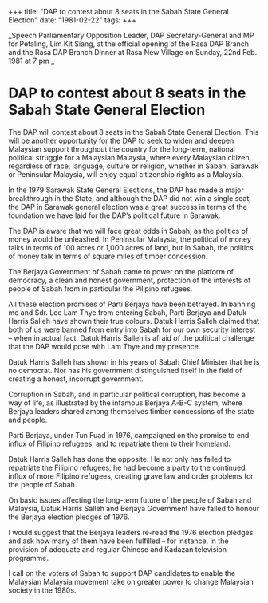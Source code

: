 +++ 
title: "DAP to contest about 8 seats in the Sabah State General Election"
date: "1981-02-22"
tags:
+++

_Speech Parliamentary Opposition Leader, DAP Secretary-General and MP for Petaling, Lim Kit Siang, at the official opening of the Rasa DAP Branch and the Rasa DAP Branch Dinner at Rasa New Village on Sunday, 22nd Feb. 1981 at 7 pm _

# DAP to contest about 8 seats in the Sabah State General Election

The DAP will contest about 8 seats in the Sabah State General Election. This will be another opportunity for the DAP to seek to widen and deepen Malaysian support throughout the country for the long-term, national political struggle for a Malaysian Malaysia, where every Malaysian citizen, regardless of race, language, culture or religion, whether in Sabah, Sarawak or Peninsular Malaysia, will enjoy equal citizenship rights as a Malaysia.</u>

In the 1979 Sarawak State General Elections, the DAP has made a major breakthrough in the State, and although the DAP did not win a single seat, the DAP in Sarawak general election was a great success in terms of the foundation we have laid for the DAP’s political future in Sarawak.

The DAP is aware that we will face great odds in Sabah, as the politics of money would be unleashed. In Peninsular Malaysia, the political of money talks in terms of 100 acres or 1,000 acres of land, but in Sabah, the politics of money talk in terms of square miles of timber concession.

The Berjaya Government of Sabah came to power on the platform of democracy, a clean and honest government, protection of the interests of people of Sabah from in particular the Pilipino refugees.

All these election promises of Parti Berjaya have been betrayed. In banning me and Sdr. Lee Lam Thye from entering Sabah, Parti Berjaya and 
Datuk Harris Salleh have shown their true colours. Datuk Harris Salleh claimed that both of us were banned from entry into Sabah for our own security interest – when in actual fact, Datuk Harris Salleh is afraid of the political challenge that the DAP would pose with Lam Thye and my presence.

Datuk Harris Salleh has shown in his years of Sabah Chief Minister that he is no democrat. Nor has his government distinguished itself in the field of creating a honest, incorrupt government.

Corruption in Sabah, and in particular political corruption, has become a way of life, as illustrated by the infamous Berjaya A-B-C system, where 
Berjaya leaders shared among themselves timber concessions of the state and people.

Parti Berjaya, under Tun Fuad in 1976, campaigned on the promise to end influx of Filipino refugees, and to repatriate them to their homeland. 

Datuk Harris Salleh has done the opposite. He not only has failed to repatriate the Filipino refugees, he had become a party to the continued influx of more Filipino refugees, creating grave law and order problems for the people of Sabah.

On basic issues affecting the long-term future of the people of Sabah and Malaysia, Datuk Harris Salleh and Berjaya Government have failed to honour the Berjaya election pledges of 1976.

I would suggest that the Berjaya leaders re-read the 1976 election pledges and ask how many of them have been fulfilled – for instance, in the provision of adequate and regular Chinese and Kadazan television programme.

I call on the voters of Sabah to support DAP candidates to enable the Malaysian Malaysia movement take on greater power to change Malaysian society in the 1980s.
 
